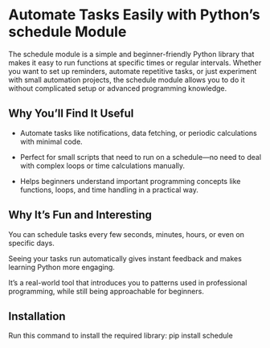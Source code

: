 # Automate Tasks Easily with Python’s schedule Module

The schedule module is a simple and beginner-friendly Python library that makes it easy to run functions at specific times or regular intervals. Whether you want to set up reminders, automate repetitive tasks, or just experiment with small automation projects, the schedule module allows you to do it without complicated setup or advanced programming knowledge.

## Why You’ll Find It Useful

- Automate tasks like notifications, data fetching, or periodic calculations with minimal code.

- Perfect for small scripts that need to run on a schedule—no need to deal with complex loops or time calculations manually.

- Helps beginners understand important programming concepts like functions, loops, and time handling in a practical way.

## Why It’s Fun and Interesting

You can schedule tasks every few seconds, minutes, hours, or even on specific days.

Seeing your tasks run automatically gives instant feedback and makes learning Python more engaging.

It’s a real-world tool that introduces you to patterns used in professional programming, while still being approachable for beginners.

## Installation

Run this command to install the required library:
pip install schedule

## 
